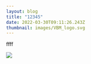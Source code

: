 ```yaml
---
layout: blog
title: "12345"
date: 2022-03-30T09:11:26.243Z
thumbnail: images/VBM_logo.svg
---
```

ffff

<!--StartFragment-->

![](blob:https://www.vilnia.com/6deae67c-29ed-4d87-bf0f-3bfd0db23f38)

<!--EndFragment-->